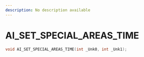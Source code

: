 ```yaml
---
description: No description available 
---
```


# AI_SET_SPECIAL_AREAS_TIME

```cpp
void AI_SET_SPECIAL_AREAS_TIME(int _Unk0, int _Unk1);
```